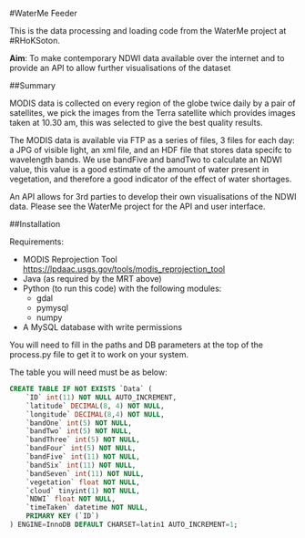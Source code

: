 #WaterMe Feeder

This is the data processing and loading code from the WaterMe project at #RHoKSoton.

**Aim**: To make contemporary NDWI data available over the internet and to provide an API to allow further visualisations of the dataset 

##Summary

MODIS data is collected on every region of the globe twice daily by a pair of satellites, we pick the images from the Terra satellite which provides images taken at 10.30 am, this was selected to give the best quality results. 

The MODIS data is available via FTP as a series of files, 3 files for each day: a JPG of visible light, an xml file, and an HDF file that stores data specifc to wavelength bands. We use bandFive and bandTwo to calculate an NDWI value, this value is a good estimate of the amount of water present in vegetation, and therefore a good indicator of the effect of water shortages.

An API allows for 3rd parties to develop their own visualisations of the NDWI data. Please see the WaterMe project for the API and user interface.

##Installation

Requirements:
 
* MODIS Reprojection Tool https://lpdaac.usgs.gov/tools/modis_reprojection_tool
* Java (as required by the MRT above)
* Python (to run this code) with the following modules:
	* gdal
	* pymysql
	* numpy
* A MySQL database with write permissions

You will need to fill in the paths and DB parameters at the top of the process.py file to get it to work on your system.

The table you will need must be as below:

```SQL
CREATE TABLE IF NOT EXISTS `Data` (
	`ID` int(11) NOT NULL AUTO_INCREMENT,
	`latitude` DECIMAL(8, 4) NOT NULL,
	`longitude` DECIMAL(8,4) NOT NULL,
	`bandOne` int(5) NOT NULL,
	`bandTwo` int(5) NOT NULL,
	`bandThree` int(5) NOT NULL,
	`bandFour` int(5) NOT NULL,
	`bandFive` int(11) NOT NULL,
	`bandSix` int(11) NOT NULL,
	`bandSeven` int(11) NOT NULL,
	`vegetation` float NOT NULL,
	`cloud` tinyint(1) NOT NULL,
	`NDWI` float NOT NULL,
	`timeTaken` datetime NOT NULL,
	PRIMARY KEY (`ID`)
) ENGINE=InnoDB DEFAULT CHARSET=latin1 AUTO_INCREMENT=1;
```
